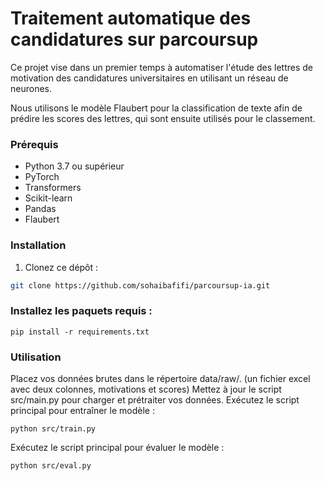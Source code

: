# Traitement automatique des candidatures sur parcoursup

Ce projet vise dans un premier temps à automatiser l'étude des lettres de motivation des candidatures universitaires en utilisant un réseau de neurones. 

Nous utilisons le modèle Flaubert pour la classification de texte afin de prédire les scores des lettres, qui sont ensuite utilisés pour le classement.

### Prérequis

- Python 3.7 ou supérieur
- PyTorch
- Transformers
- Scikit-learn
- Pandas
- Flaubert

### Installation

1. Clonez ce dépôt :
```bash
git clone https://github.com/sohaibafifi/parcoursup-ia.git
```

### Installez les paquets requis :
```
pip install -r requirements.txt
```

### Utilisation

Placez vos données brutes dans le répertoire data/raw/. (un fichier excel avec deux colonnes, motivations et scores)
Mettez à jour le script src/main.py pour charger et prétraiter vos données.
Exécutez le script principal pour entraîner le modèle : 
```
python src/train.py
```

Exécutez le script principal pour évaluer le modèle : 
```
python src/eval.py
```

